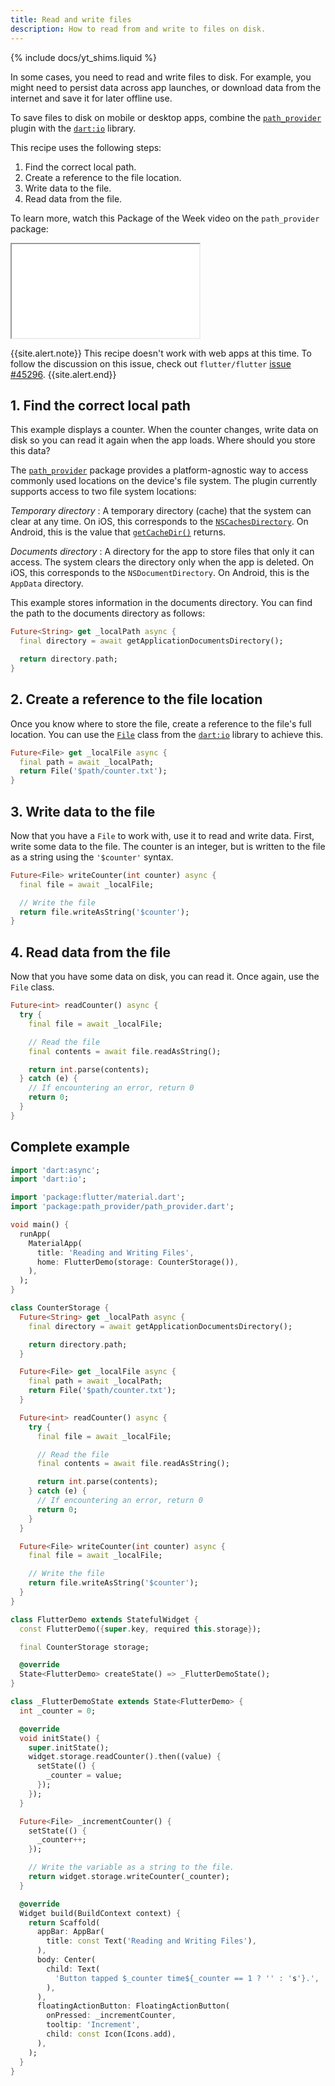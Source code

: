 ```yaml
---
title: Read and write files
description: How to read from and write to files on disk.
---
```


{% include docs/yt_shims.liquid %}

<?code-excerpt path-base="cookbook/persistence/reading_writing_files/"?>

In some cases, you need to read and write files to disk.
For example, you might need to persist data across app launches,
or download data from the internet and save it for later offline use.

To save files to disk on mobile or desktop apps,
combine the [`path_provider`][] plugin with the [`dart:io`][] library.

This recipe uses the following steps:

  1. Find the correct local path.
  2. Create a reference to the file location.
  3. Write data to the file.
  4. Read data from the file.

To learn more, watch this Package of the Week video
on the `path_provider` package:

<iframe class="full-width" src="{{yt-embed}}/Ci4t-NkOY3I" title="Learn about the path_provider Flutter Package" {{yt-set}}></iframe>

{{site.alert.note}}
  This recipe doesn't work with web apps at this time.
  To follow the discussion on this issue,
  check out `flutter/flutter` [issue #45296]({{site.repo.flutter}}/issues/45296).
{{site.alert.end}}

## 1. Find the correct local path

This example displays a counter. When the counter changes,
write data on disk so you can read it again when the app loads.
Where should you store this data?

The [`path_provider`][] package
provides a platform-agnostic way to access commonly used locations on the
device's file system. The plugin currently supports access to
two file system locations:

*Temporary directory*
: A temporary directory (cache) that the system can
  clear at any time. On iOS, this corresponds to the
  [`NSCachesDirectory`][]. On Android, this is the value that
  [`getCacheDir()`][] returns.

*Documents directory*
: A directory for the app to store files that only
  it can access. The system clears the directory only when the app
  is deleted.
  On iOS, this corresponds to the `NSDocumentDirectory`.
  On Android, this is the `AppData` directory.

This example stores information in the documents directory.
You can find the path to the documents directory as follows:

<?code-excerpt "lib/main.dart (localPath)"?>

```dart
Future<String> get _localPath async {
  final directory = await getApplicationDocumentsDirectory();

  return directory.path;
}
```

## 2. Create a reference to the file location

Once you know where to store the file, create a reference to the
file's full location. You can use the [`File`][]
class from the [`dart:io`][] library to achieve this.

<?code-excerpt "lib/main.dart (localFile)"?>

```dart
Future<File> get _localFile async {
  final path = await _localPath;
  return File('$path/counter.txt');
}
```

## 3. Write data to the file

Now that you have a `File` to work with,
use it to read and write data.
First, write some data to the file.
The counter is an integer, but is written to the
file as a string using the `'$counter'` syntax.

<?code-excerpt "lib/main.dart (writeCounter)"?>

```dart
Future<File> writeCounter(int counter) async {
  final file = await _localFile;

  // Write the file
  return file.writeAsString('$counter');
}
```

## 4. Read data from the file

Now that you have some data on disk, you can read it.
Once again, use the `File` class.

<?code-excerpt "lib/main.dart (readCounter)"?>

```dart
Future<int> readCounter() async {
  try {
    final file = await _localFile;

    // Read the file
    final contents = await file.readAsString();

    return int.parse(contents);
  } catch (e) {
    // If encountering an error, return 0
    return 0;
  }
}
```

## Complete example

<?code-excerpt "lib/main.dart"?>

```dart
import 'dart:async';
import 'dart:io';

import 'package:flutter/material.dart';
import 'package:path_provider/path_provider.dart';

void main() {
  runApp(
    MaterialApp(
      title: 'Reading and Writing Files',
      home: FlutterDemo(storage: CounterStorage()),
    ),
  );
}

class CounterStorage {
  Future<String> get _localPath async {
    final directory = await getApplicationDocumentsDirectory();

    return directory.path;
  }

  Future<File> get _localFile async {
    final path = await _localPath;
    return File('$path/counter.txt');
  }

  Future<int> readCounter() async {
    try {
      final file = await _localFile;

      // Read the file
      final contents = await file.readAsString();

      return int.parse(contents);
    } catch (e) {
      // If encountering an error, return 0
      return 0;
    }
  }

  Future<File> writeCounter(int counter) async {
    final file = await _localFile;

    // Write the file
    return file.writeAsString('$counter');
  }
}

class FlutterDemo extends StatefulWidget {
  const FlutterDemo({super.key, required this.storage});

  final CounterStorage storage;

  @override
  State<FlutterDemo> createState() => _FlutterDemoState();
}

class _FlutterDemoState extends State<FlutterDemo> {
  int _counter = 0;

  @override
  void initState() {
    super.initState();
    widget.storage.readCounter().then((value) {
      setState(() {
        _counter = value;
      });
    });
  }

  Future<File> _incrementCounter() {
    setState(() {
      _counter++;
    });

    // Write the variable as a string to the file.
    return widget.storage.writeCounter(_counter);
  }

  @override
  Widget build(BuildContext context) {
    return Scaffold(
      appBar: AppBar(
        title: const Text('Reading and Writing Files'),
      ),
      body: Center(
        child: Text(
          'Button tapped $_counter time${_counter == 1 ? '' : 's'}.',
        ),
      ),
      floatingActionButton: FloatingActionButton(
        onPressed: _incrementCounter,
        tooltip: 'Increment',
        child: const Icon(Icons.add),
      ),
    );
  }
}
```

[`dart:io`]: {{site.api}}/flutter/dart-io/dart-io-library.html
[`File`]: {{site.api}}/flutter/dart-io/File-class.html
[`getCacheDir()`]: {{site.android-dev}}/reference/android/content/Context#getCacheDir()
[`NSCachesDirectory`]: {{site.apple-dev}}/documentation/foundation/nssearchpathdirectory/nscachesdirectory
[`path_provider`]: {{site.pub-pkg}}/path_provider
